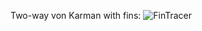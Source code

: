 
Two-way von Karman with fins:
![FinTracer](https://github.com/user-attachments/assets/83425d93-4266-4542-8450-9aa8b6288bcf)
